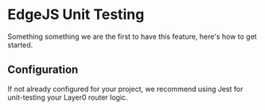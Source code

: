 # EdgeJS Unit Testing

Something something we are the first to have this feature, here's how to get started.

## Configuration

If not already configured for your project, we recommend using Jest for unit-testing your Layer0 router logic.
